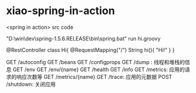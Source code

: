 # xiao-spring-in-action
\<spring in action> src code


"D:\win\dev\spring-1.5.6.RELEASE\bin\spring.bat" run hi.groovy

@RestController
class Hi{
    @RequestMapping("/")
    String hi(){
        "Hi!"
    }
}


GET /autoconfig
GET /beans
GET /configprops
GET /dump : 线程和堆栈的信息
GET /env
GET /env/{name}
GET /health
GET /info
GET /metrics: 应用的请求的响应次数等
GET /metrics/{name}
GET /trace: 应用的元数据
POST /shutdown: 关闭应用

